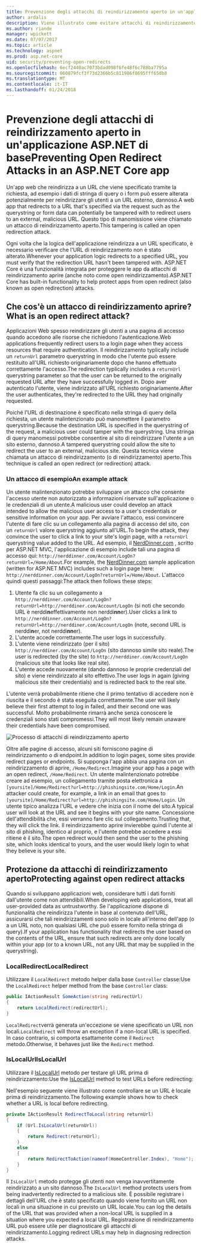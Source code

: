 ```yaml
---
title: Prevenzione degli attacchi di reindirizzamento aperto in un'applicazione ASP.NET Core | Documenti Microsoft
author: ardalis
description: Viene illustrato come evitare attacchi di reindirizzamento aprire un'applicazione ASP.NET di base
ms.author: riande
manager: wpickett
ms.date: 07/07/2017
ms.topic: article
ms.technology: aspnet
ms.prod: asp.net-core
uid: security/preventing-open-redirects
ms.openlocfilehash: 6ecf2440ac7073bdad098f6fe48f6c788ba7795a
ms.sourcegitcommit: 060879fcf3f73d2366b5c811986f8695fff65db8
ms.translationtype: MT
ms.contentlocale: it-IT
ms.lasthandoff: 01/24/2018
---
```

# <a name="preventing-open-redirect-attacks-in-an-aspnet-core-app"></a><span data-ttu-id="cec1c-103">Prevenzione degli attacchi di reindirizzamento aperto in un'applicazione ASP.NET di base</span><span class="sxs-lookup"><span data-stu-id="cec1c-103">Preventing Open Redirect Attacks in an ASP.NET Core app</span></span>

<span data-ttu-id="cec1c-104">Un'app web che reindirizza a un URL che viene specificato tramite la richiesta, ad esempio i dati di stringa di query o i form può essere alterata potenzialmente per reindirizzare gli utenti a un URL esterno, dannoso.</span><span class="sxs-lookup"><span data-stu-id="cec1c-104">A web app that redirects to a URL that's specified via the request such as the querystring or form data can potentially be tampered with to redirect users to an external, malicious URL.</span></span> <span data-ttu-id="cec1c-105">Questo tipo di manomissione viene chiamato un attacco di reindirizzamento aperto.</span><span class="sxs-lookup"><span data-stu-id="cec1c-105">This tampering is called an open redirection attack.</span></span>

<span data-ttu-id="cec1c-106">Ogni volta che la logica dell'applicazione reindirizza a un URL specificato, è necessario verificare che l'URL di reindirizzamento non è stato alterato.</span><span class="sxs-lookup"><span data-stu-id="cec1c-106">Whenever your application logic redirects to a specified URL, you must verify that the redirection URL hasn't been tampered with.</span></span> <span data-ttu-id="cec1c-107">ASP.NET Core è una funzionalità integrata per proteggere le app da attacchi di reindirizzamento aprire (anche noto come open reindirizzamento).</span><span class="sxs-lookup"><span data-stu-id="cec1c-107">ASP.NET Core has built-in functionality to help protect apps from open redirect (also known as open redirection) attacks.</span></span>

## <a name="what-is-an-open-redirect-attack"></a><span data-ttu-id="cec1c-108">Che cos'è un attacco di reindirizzamento aprire?</span><span class="sxs-lookup"><span data-stu-id="cec1c-108">What is an open redirect attack?</span></span>

<span data-ttu-id="cec1c-109">Applicazioni Web spesso reindirizzare gli utenti a una pagina di accesso quando accedono alle risorse che richiedono l'autenticazione.</span><span class="sxs-lookup"><span data-stu-id="cec1c-109">Web applications frequently redirect users to a login page when they access resources that require authentication.</span></span> <span data-ttu-id="cec1c-110">Il reindirizzamento typlically include un `returnUrl` parametro querystring in modo che l'utente può essere restituito all'URL richiesto originariamente dopo che hanno effettuato correttamente l'accesso.</span><span class="sxs-lookup"><span data-stu-id="cec1c-110">The redirection typlically includes a `returnUrl` querystring parameter so that the user can be returned to the originally requested URL after they have successfully logged in.</span></span> <span data-ttu-id="cec1c-111">Dopo aver autenticato l'utente, viene indirizzato all'URL richiesto originariamente.</span><span class="sxs-lookup"><span data-stu-id="cec1c-111">After the user authenticates, they're redirected to the URL they had originally requested.</span></span>

<span data-ttu-id="cec1c-112">Poiché l'URL di destinazione è specificato nella stringa di query della richiesta, un utente malintenzionato può manomettere il parametro querystring.</span><span class="sxs-lookup"><span data-stu-id="cec1c-112">Because the destination URL is specified in the querystring of the request, a malicious user could tamper with the querystring.</span></span> <span data-ttu-id="cec1c-113">Una stringa di query manomessi potrebbe consentire al sito di reindirizzare l'utente a un sito esterno, dannoso.</span><span class="sxs-lookup"><span data-stu-id="cec1c-113">A tampered querystring could allow the site to redirect the user to an external, malicious site.</span></span> <span data-ttu-id="cec1c-114">Questa tecnica viene chiamata un attacco di reindirizzamento (o di reindirizzamento) aperto.</span><span class="sxs-lookup"><span data-stu-id="cec1c-114">This technique is called an open redirect (or redirection) attack.</span></span>

### <a name="an-example-attack"></a><span data-ttu-id="cec1c-115">Un attacco di esempio</span><span class="sxs-lookup"><span data-stu-id="cec1c-115">An example attack</span></span>

<span data-ttu-id="cec1c-116">Un utente malintenzionato potrebbe sviluppare un attacco che consente l'accesso utente non autorizzato a informazioni riservate sull'applicazione o le credenziali di un utente.</span><span class="sxs-lookup"><span data-stu-id="cec1c-116">A malicious user could develop an attack intended to allow the malicious user access to a user's credentials or sensitive information on your app.</span></span> <span data-ttu-id="cec1c-117">Per avviare l'attacco, essi convincere l'utente di fare clic su un collegamento alla pagina di accesso del sito, con un `returnUrl` valore querystring aggiunto all'URL.</span><span class="sxs-lookup"><span data-stu-id="cec1c-117">To begin the attack, they convince the user to click a link to your site's login page, with a `returnUrl` querystring value added to the URL.</span></span> <span data-ttu-id="cec1c-118">Ad esempio, il [NerdDinner.com](http://nerddinner.com) , scritto per ASP.NET MVC, l'applicazione di esempio include tali una pagina di accesso qui: ``http://nerddinner.com/Account/LogOn?returnUrl=/Home/About``.</span><span class="sxs-lookup"><span data-stu-id="cec1c-118">For example, the [NerdDinner.com](http://nerddinner.com) sample application (written for ASP.NET MVC) includes such a login page here: ``http://nerddinner.com/Account/LogOn?returnUrl=/Home/About``.</span></span> <span data-ttu-id="cec1c-119">L'attacco quindi questi passaggi:</span><span class="sxs-lookup"><span data-stu-id="cec1c-119">The attack then follows these steps:</span></span>

1. <span data-ttu-id="cec1c-120">Utente fa clic su un collegamento a ``http://nerddinner.com/Account/LogOn?returnUrl=http://nerddiner.com/Account/LogOn`` (si noti che secondo URL è nerddi**n**effettivamente non nerddi**nn**er).</span><span class="sxs-lookup"><span data-stu-id="cec1c-120">User clicks a link to ``http://nerddinner.com/Account/LogOn?returnUrl=http://nerddiner.com/Account/LogOn`` (note, second URL is nerddi**n**er, not nerddi**nn**er).</span></span>
2. <span data-ttu-id="cec1c-121">L'utente accede correttamente.</span><span class="sxs-lookup"><span data-stu-id="cec1c-121">The user logs in successfully.</span></span>
3. <span data-ttu-id="cec1c-122">L'utente viene reindirizzato (per il sito) ``http://nerddiner.com/Account/LogOn`` (sito dannoso simile sito reale).</span><span class="sxs-lookup"><span data-stu-id="cec1c-122">The user is redirected (by the site) to ``http://nerddiner.com/Account/LogOn`` (malicious site that looks like real site).</span></span>
4. <span data-ttu-id="cec1c-123">L'utente accede nuovamente (dando dannoso le proprie credenziali del sito) e viene reindirizzato al sito effettivo.</span><span class="sxs-lookup"><span data-stu-id="cec1c-123">The user logs in again (giving malicious site their credentials) and is redirected back to the real site.</span></span>

<span data-ttu-id="cec1c-124">L'utente verrà probabilmente ritiene che il primo tentativo di accedere non è riuscita e il secondo è stata eseguita correttamente.</span><span class="sxs-lookup"><span data-stu-id="cec1c-124">The user will likely believe their first attempt to log in failed, and their second one was successful.</span></span> <span data-ttu-id="cec1c-125">Molto probabilmente rimarrà anche senza conoscere le credenziali sono stati compromessi.</span><span class="sxs-lookup"><span data-stu-id="cec1c-125">They will most likely remain unaware their credentials have been compromised.</span></span>

![Processo di attacchi di reindirizzamento aperto](preventing-open-redirects/_static/open-redirection-attack-process.png)

<span data-ttu-id="cec1c-127">Oltre alle pagine di accesso, alcuni siti forniscono pagine di reindirizzamento o di endpoint.</span><span class="sxs-lookup"><span data-stu-id="cec1c-127">In addition to login pages, some sites provide redirect pages or endpoints.</span></span> <span data-ttu-id="cec1c-128">Si supponga l'app abbia una pagina con un reindirizzamento di aprire, ``/Home/Redirect``.</span><span class="sxs-lookup"><span data-stu-id="cec1c-128">Imagine your app has a page with an open redirect, ``/Home/Redirect``.</span></span> <span data-ttu-id="cec1c-129">Un utente malintenzionato potrebbe creare ad esempio, un collegamento tramite posta elettronica a ``[yoursite]/Home/Redirect?url=http://phishingsite.com/Home/Login``.</span><span class="sxs-lookup"><span data-stu-id="cec1c-129">An attacker could create, for example, a link in an email that goes to ``[yoursite]/Home/Redirect?url=http://phishingsite.com/Home/Login``.</span></span> <span data-ttu-id="cec1c-130">Un utente tipico analizza l'URL e vedere che inizia con il nome del sito.</span><span class="sxs-lookup"><span data-stu-id="cec1c-130">A typical user will look at the URL and see it begins with your site name.</span></span> <span data-ttu-id="cec1c-131">Concessione dell'attendibilità che, essi verranno fare clic sul collegamento.</span><span class="sxs-lookup"><span data-stu-id="cec1c-131">Trusting that, they will click the link.</span></span> <span data-ttu-id="cec1c-132">Il reindirizzamento aprire invierebbe quindi l'utente al sito di phishing, identico al proprio, e l'utente potrebbe accedere a essi ritiene è il sito.</span><span class="sxs-lookup"><span data-stu-id="cec1c-132">The open redirect would then send the user to the phishing site, which looks identical to yours, and the user would likely login to what they believe is your site.</span></span>

## <a name="protecting-against-open-redirect-attacks"></a><span data-ttu-id="cec1c-133">Protezione da attacchi di reindirizzamento aperto</span><span class="sxs-lookup"><span data-stu-id="cec1c-133">Protecting against open redirect attacks</span></span>

<span data-ttu-id="cec1c-134">Quando si sviluppano applicazioni web, considerare tutti i dati forniti dall'utente come non attendibili.</span><span class="sxs-lookup"><span data-stu-id="cec1c-134">When developing web applications, treat all user-provided data as untrustworthy.</span></span> <span data-ttu-id="cec1c-135">Se l'applicazione dispone di funzionalità che reindirizza l'utente in base al contenuto dell'URL, assicurarsi che tali reindirizzamenti sono solo in locale all'interno dell'app (o a un URL noto, non qualsiasi URL che può essere fornito nella stringa di query).</span><span class="sxs-lookup"><span data-stu-id="cec1c-135">If your application has functionality that redirects the user based on the contents of the URL,  ensure that such redirects are only done locally within your app (or to a known URL, not any URL that may be supplied in the querystring).</span></span>

### <a name="localredirect"></a><span data-ttu-id="cec1c-136">LocalRedirect</span><span class="sxs-lookup"><span data-stu-id="cec1c-136">LocalRedirect</span></span>

<span data-ttu-id="cec1c-137">Utilizzare il ``LocalRedirect`` metodo helper dalla base `Controller` classe:</span><span class="sxs-lookup"><span data-stu-id="cec1c-137">Use the ``LocalRedirect`` helper method from the base `Controller` class:</span></span>

```csharp
public IActionResult SomeAction(string redirectUrl)
{
    return LocalRedirect(redirectUrl);
}
```

<span data-ttu-id="cec1c-138">``LocalRedirect``verrà generata un'eccezione se viene specificato un URL non locali.</span><span class="sxs-lookup"><span data-stu-id="cec1c-138">``LocalRedirect`` will throw an exception if a non-local URL is specified.</span></span> <span data-ttu-id="cec1c-139">In caso contrario, si comporta esattamente come il ``Redirect`` metodo.</span><span class="sxs-lookup"><span data-stu-id="cec1c-139">Otherwise, it behaves just like the ``Redirect`` method.</span></span>

### <a name="islocalurl"></a><span data-ttu-id="cec1c-140">IsLocalUrl</span><span class="sxs-lookup"><span data-stu-id="cec1c-140">IsLocalUrl</span></span>

<span data-ttu-id="cec1c-141">Utilizzare il [IsLocalUrl](https://docs.microsoft.com/aspnet/core/api/microsoft.aspnetcore.mvc.iurlhelper#Microsoft_AspNetCore_Mvc_IUrlHelper_IsLocalUrl_System_String_) metodo per testare gli URL prima di reindirizzamento:</span><span class="sxs-lookup"><span data-stu-id="cec1c-141">Use the [IsLocalUrl](https://docs.microsoft.com/aspnet/core/api/microsoft.aspnetcore.mvc.iurlhelper#Microsoft_AspNetCore_Mvc_IUrlHelper_IsLocalUrl_System_String_) method to test URLs before redirecting:</span></span>

<span data-ttu-id="cec1c-142">Nell'esempio seguente viene illustrato come controllare se un URL è locale prima di reindirizzamento.</span><span class="sxs-lookup"><span data-stu-id="cec1c-142">The following example shows how to check whether a URL is local before redirecting.</span></span>

```csharp
private IActionResult RedirectToLocal(string returnUrl)
{
    if (Url.IsLocalUrl(returnUrl))
    {
        return Redirect(returnUrl);
    }
    else
    {
        return RedirectToAction(nameof(HomeController.Index), "Home");
    }
}
```

<span data-ttu-id="cec1c-143">Il `IsLocalUrl` metodo protegge gli utenti non venga inavvertitamente reindirizzato a un sito dannoso.</span><span class="sxs-lookup"><span data-stu-id="cec1c-143">The `IsLocalUrl` method protects users from being inadvertently redirected to a malicious site.</span></span> <span data-ttu-id="cec1c-144">È possibile registrare i dettagli dell'URL che è stato specificato quando viene fornito un URL non locali in una situazione in cui previsto un URL locale.</span><span class="sxs-lookup"><span data-stu-id="cec1c-144">You can log the details of the URL that was provided when a non-local URL is supplied in a situation where you expected a local URL.</span></span> <span data-ttu-id="cec1c-145">Registrazione di reindirizzamento URL può essere utile per diagnosticare gli attacchi di reindirizzamento.</span><span class="sxs-lookup"><span data-stu-id="cec1c-145">Logging redirect URLs may help in diagnosing redirection attacks.</span></span>
